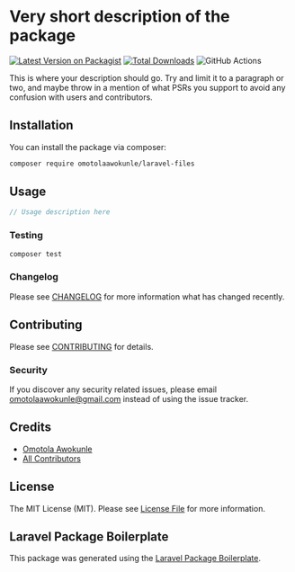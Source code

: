 # Very short description of the package

[![Latest Version on Packagist](https://img.shields.io/packagist/v/omotolaawokunle/laravel-files.svg?style=flat-square)](https://packagist.org/packages/omotolaawokunle/laravel-files)
[![Total Downloads](https://img.shields.io/packagist/dt/omotolaawokunle/laravel-files.svg?style=flat-square)](https://packagist.org/packages/omotolaawokunle/laravel-files)
![GitHub Actions](https://github.com/omotolaawokunle/laravel-files/actions/workflows/main.yml/badge.svg)

This is where your description should go. Try and limit it to a paragraph or two, and maybe throw in a mention of what PSRs you support to avoid any confusion with users and contributors.

## Installation

You can install the package via composer:

```bash
composer require omotolaawokunle/laravel-files
```

## Usage

```php
// Usage description here
```

### Testing

```bash
composer test
```

### Changelog

Please see [CHANGELOG](CHANGELOG.md) for more information what has changed recently.

## Contributing

Please see [CONTRIBUTING](CONTRIBUTING.md) for details.

### Security

If you discover any security related issues, please email omotolaawokunle@gmail.com instead of using the issue tracker.

## Credits

-   [Omotola Awokunle](https://github.com/omotolaawokunle)
-   [All Contributors](../../contributors)

## License

The MIT License (MIT). Please see [License File](LICENSE.md) for more information.

## Laravel Package Boilerplate

This package was generated using the [Laravel Package Boilerplate](https://laravelpackageboilerplate.com).
